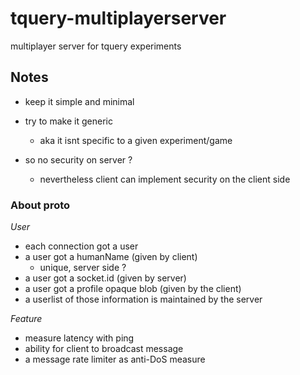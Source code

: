 tquery-multiplayerserver
========================

multiplayer server for tquery experiments


## Notes
* keep it simple and minimal
* try to make it generic
  * aka it isnt specific to a given experiment/game

* so no security on server ?
  * nevertheless client can implement security on the client side 

### About proto

*User*
* each connection got a user
* a user got a humanName (given by client)
  * unique, server side ?
* a user got a socket.id (given by server)
* a user got a profile opaque blob (given by the client)
* a userlist of those information is maintained by the server

*Feature*
* measure latency with ping
* ability for client to broadcast message
* a message rate limiter as anti-DoS measure
